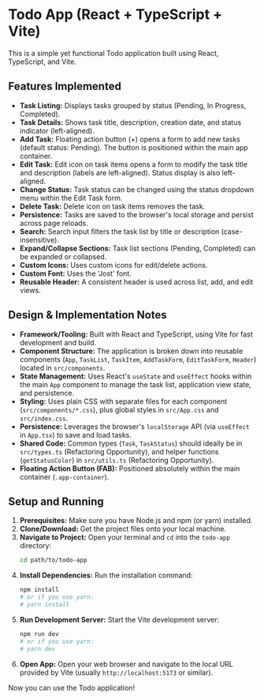 # Todo App (React + TypeScript + Vite)

This is a simple yet functional Todo application built using React, TypeScript, and Vite.

## Features Implemented

*   **Task Listing:** Displays tasks grouped by status (Pending, In Progress, Completed).
*   **Task Details:** Shows task title, description, creation date, and status indicator (left-aligned).
*   **Add Task:** Floating action button (+) opens a form to add new tasks (default status: Pending). The button is positioned within the main app container.
*   **Edit Task:** Edit icon on task items opens a form to modify the task title and description (labels are left-aligned). Status display is also left-aligned.
*   **Change Status:** Task status can be changed using the status dropdown menu within the Edit Task form.
*   **Delete Task:** Delete icon on task items removes the task.
*   **Persistence:** Tasks are saved to the browser's local storage and persist across page reloads.
*   **Search:** Search input filters the task list by title or description (case-insensitive).
*   **Expand/Collapse Sections:** Task list sections (Pending, Completed) can be expanded or collapsed.
*   **Custom Icons:** Uses custom icons for edit/delete actions.
*   **Custom Font:** Uses the 'Jost' font.
*   **Reusable Header:** A consistent header is used across list, add, and edit views.

## Design & Implementation Notes

*   **Framework/Tooling:** Built with React and TypeScript, using Vite for fast development and build.
*   **Component Structure:** The application is broken down into reusable components (`App`, `TaskList`, `TaskItem`, `AddTaskForm`, `EditTaskForm`, `Header`) located in `src/components`.
*   **State Management:** Uses React's `useState` and `useEffect` hooks within the main `App` component to manage the task list, application view state, and persistence.
*   **Styling:** Uses plain CSS with separate files for each component (`src/components/*.css`), plus global styles in `src/App.css` and `src/index.css`.
*   **Persistence:** Leverages the browser's `localStorage` API (via `useEffect` in `App.tsx`) to save and load tasks.
*   **Shared Code:** Common types (`Task`, `TaskStatus`) should ideally be in `src/types.ts` (Refactoring Opportunity), and helper functions (`getStatusColor`) in `src/utils.ts` (Refactoring Opportunity).
*   **Floating Action Button (FAB):** Positioned absolutely within the main container (`.app-container`).

## Setup and Running

1.  **Prerequisites:** Make sure you have Node.js and npm (or yarn) installed.
2.  **Clone/Download:** Get the project files onto your local machine.
3.  **Navigate to Project:** Open your terminal and `cd` into the `todo-app` directory:
    ```bash
    cd path/to/todo-app
    ```
4.  **Install Dependencies:** Run the installation command:
    ```bash
    npm install
    # or if you use yarn:
    # yarn install
    ```
5.  **Run Development Server:** Start the Vite development server:
    ```bash
    npm run dev
    # or if you use yarn:
    # yarn dev
    ```
6.  **Open App:** Open your web browser and navigate to the local URL provided by Vite (usually `http://localhost:5173` or similar).

Now you can use the Todo application! 